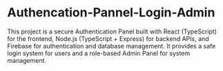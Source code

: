 # Authencation-Pannel-Login-Admin
This project is a secure Authentication Panel built with React (TypeScript) for the frontend, Node.js (TypeScript + Express) for backend APIs, and Firebase for authentication and database management. It provides a safe login system for users and a role-based Admin Panel for system management.
